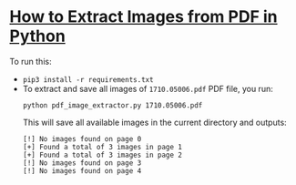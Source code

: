 # [How to Extract Images from PDF in Python](https://www.thepythoncode.com/article/extract-pdf-images-in-python)
To run this:
- `pip3 install -r requirements.txt`
- To extract and save all images of `1710.05006.pdf` PDF file, you run:
    ```
    python pdf_image_extractor.py 1710.05006.pdf
    ```
    This will save all available images in the current directory and outputs:
    ```
    [!] No images found on page 0
    [+] Found a total of 3 images in page 1
    [+] Found a total of 3 images in page 2
    [!] No images found on page 3
    [!] No images found on page 4
    ```